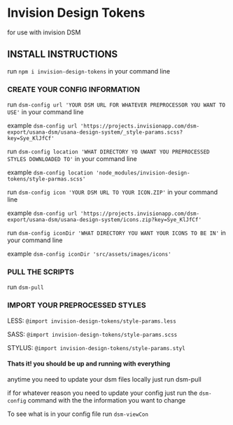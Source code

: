 # Invision Design Tokens
for use with invision DSM

## INSTALL INSTRUCTIONS

run `npm i invision-design-tokens` in your command line

### CREATE YOUR CONFIG INFORMATION

run `dsm-config url 'YOUR DSM URL FOR WHATEVER PREPROCESSOR YOU WANT TO USE'` in your command line

example `dsm-config url 'https://projects.invisionapp.com/dsm-export/usana-dsm/usana-design-system/_style-params.scss?key=Sye_KlJfCf'`

run `dsm-config location 'WHAT DIRECTORY YO UWANT YOU PREPROCESSED STYLES DOWNLOADED TO'` in your command line

example `dsm-config location 'node_modules/invision-design-tokens/style-parmas.scss'`

run `dsm-config icon 'YOUR DSM URL TO YOUR ICON.ZIP'` in your command line

example `dsm-config url 'https://projects.invisionapp.com/dsm-export/usana-dsm/usana-design-system/icons.zip?key=Sye_KlJfCf'`

run `dsm-config iconDir 'WHAT DIRECTORY YOU WANT YOUR ICONS TO BE IN'` in your command line

example `dsm-config iconDir 'src/assets/images/icons'`

### PULL THE SCRIPTS

run `dsm-pull`

### IMPORT YOUR PREPROCESSED STYLES    

LESS: `@import invision-design-tokens/style-params.less`

SASS: `@import invision-design-tokens/style-params.scss`

STYLUS: `@import invision-design-tokens/style-params.styl`


#### Thats it! you should be up and running with everything 

anytime you need to update your dsm files locally just run dsm-pull

if for whatever reason you need to update your config just run the `dsm-config` command with the the information you want to change

To see what is in your config file run `dsm-viewCon`

